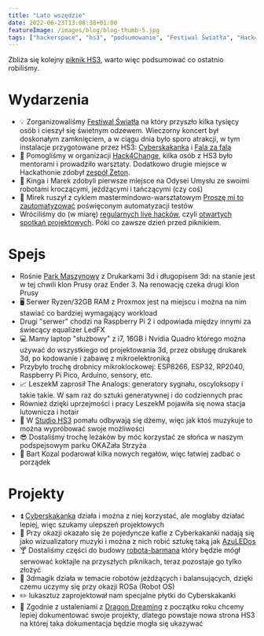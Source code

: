 ```yaml
---
title: "Lato wszędzie"
date: 2022-06-23T13:08:38+01:00
featureImage: /images/blog/blog-thumb-5.jpg
tags: ["hackerspace", "hs3", "podsumowanie", "Festiwal Światła", "Hack4Change"]
---
```


Zbliża się kolejny [piknik HS3](/wydarzenia/pikniki), warto więc podsumować co ostatnio robiliśmy.

# Wydarzenia

- 💡 Zorganizowaliśmy [Festiwal Światła](/wydarzenia/festiwal-swiatla) na który przyszło kilka tysięcy osób i cieszył się świetnym odzewem. Wieczorny koncert był doskonałym zamknięciem, a w ciągu dnia było sporo atrakcji, w tym instalacje przygotowane przez HS3: [Cyberskakanka](/projekty/cyberskakanka) i [Fala za falą](/projekty/fala-za-fala)
- 🌳 Pomogliśmy w organizacji [Hack4Change](/wydarzenia/hack4change), kilka osób z HS3 było mentorami i prowadziło warsztaty. Dodatkowo drugie miejsce w Hackathonie zdobył [zespół Żeton](/projekty/zeton).
- 🤖 Kinga i Marek zdobyli pierwsze miejsce na Odysei Umysłu ze swoimi robotami kroczącymi, jeżdżącymi i tańczącymi (czy coś)
- 🦾 Mirek ruszył z cyklem mastermindowo-warsztatowym [Proszę mi to zautomatyzować](/wydarzenia/prosze-mi-to-zautomatyzowac) poświęconym automatyzacji testów
- Wróciliśmy do (w miarę) [regularnych live hacków](/wydarzenia/live-hacking), czyli [otwartych spotkań projektowych](/wydarzenia/live-hacking). Póki co zawsze dzień przed piknikiem.

# Spejs

- Rośnie [Park Maszynowy](/zasoby/sprzet) z Drukarkami 3d i długopisem 3d: na stanie jest w tej chwili klon Prusy oraz Ender 3. Na renowację czeka drugi klon Prusy
- 🖥️ Serwer Ryzen/32GB RAM z Proxmox jest na miejscu i można na nim stawiać co bardziej wymagający workload
- Drugi "serwer" chodzi na Raspberry Pi 2 i odpowiada między innymi za świecący equalizer LedFX
- 💻 Mamy laptop "służbowy" z i7, 16GB i Nvidia Quadro którego można używać do wszystkiego od projektowania 3d, przez obsługę drukarek 3d, po kodowanie i zabawę z mikroelektroniką
- Przybyło trochę drobnicy mikroklockowej: ESP8266, ESP32, RP2040, Raspberry Pi Pico, Arduino, sensory, etc.
- 📈 LeszekM zaprosił The Analogs: generatory sygnału, oscyloksopy i takie takie. W sam raz do sztuki generatywnej i do codziennych prac
- Również dzięki uprzejmości i pracy LeszekM pojawiła się nowa stacja lutownicza i hotair
- 🎹 W [Studio HS3](/projekty/studio-hs3) pomału odbywają się dżemy, więc jak ktoś muzykuje to można wypróbować swoje możliwości
- 😎 Dostaliśmy trochę leżaków by móc korzystać ze słońca w naszym podspejsowym parku OKAZała Strzyża
- 🧹 Bart Kozal podarował kilka nowych regałów, więc łatwiej zadbać o porządek

# Projekty
- ⏫ [Cyberskakanka](/projekty/cyberskakanka) działa i można z niej korzystać, ale mogłaby działać lepiej, więc szukamy ulepszeń projektowych
- 🎨 Przy okazji okazało się że pojedyncze kafle z Cyberkakanki nadają się jako wizualizatory muzyki i można z nich robić sztukę taką jak [AzuLEDos](/projekty/azuledos)
- 🍸 Dostaliśmy części do budowy [robota-barmana](/projekty/robot-barman) który będzie mógł serwować koktajle na przyszłych piknikach, teraz pozostaje go tylko złożyć
- 🚗 3dmagik działa w temacie robotów jeżdżących i balansujących, dzięki czemu uczymy się przy okazji ROSa (Robot OS)
- ✏️ lukasztuz zaprojektował nam specjalne płytki do Cyberskakanki
- 🐲 Zgodnie z ustaleniami z [Dragon Dreaming](/zasoby/dragon-dreaming) z początku roku chcemy lepiej dokumentować swoje projekty, dlatego powstaje nowa strona HS3 na której taka dokumentacja będzie mogła się ukazywać